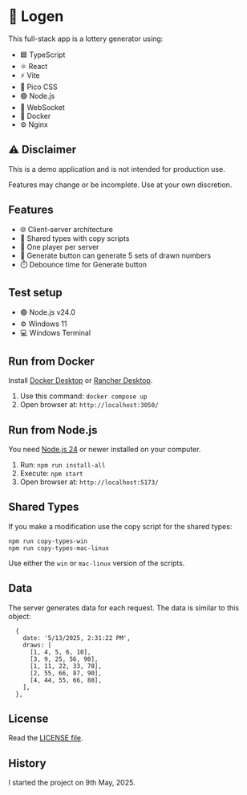 # 🔢 Logen

This full-stack app is a lottery generator using:

- 🟦 TypeScript
- ⚛️ React
- ⚡ Vite
- 🎨 Pico CSS
- 🟢 Node.js
- 🔗 WebSocket
- 🐳 Docker
- ⚙️ Nginx

## ⚠️ Disclaimer

This is a demo application and is not intended for production use.

Features may change or be incomplete. Use at your own discretion.

## Features

- 🌐 Client-server architecture
- 📄 Shared types with copy scripts
- 👤 One player per server
- 🎲 Generate button can generate 5 sets of drawn numbers
- ⏱️ Debounce time for Generate button

## Test setup

- 🟢 Node.js v24.0
- ⚙️ Windows 11
- 💻 Windows Terminal

## Run from Docker

Install [Docker Desktop](https://www.docker.com/products/docker-desktop/) or [Rancher Desktop](https://rancherdesktop.io/).

1. Use this command: `docker compose up`
1. Open browser at: `http://localhost:3050/`

## Run from Node.js

You need [Node.js 24](https://nodejs.org/en/download) or newer installed on your computer.

1. Run: `npm run install-all`
1. Execute: `npm start`
1. Open browser at: `http://localhost:5173/`

## Shared Types

If you make a modification use the copy script for the shared types:

```
npm run copy-types-win
npm run copy-types-mac-linux
```

Use either the `win` or `mac-linux` version of the scripts.

## Data

The server generates data for each request. The data is similar to this object:

```
  {
    date: '5/13/2025, 2:31:22 PM',
    draws: [
      [1, 4, 5, 6, 10],
      [3, 9, 25, 56, 90],
      [1, 11, 22, 33, 78],
      [2, 55, 66, 87, 90],
      [4, 44, 55, 66, 88],
    ],
  },
```

## License

Read the [LICENSE file](LICENSE).

## History

I started the project on 9th May, 2025.
